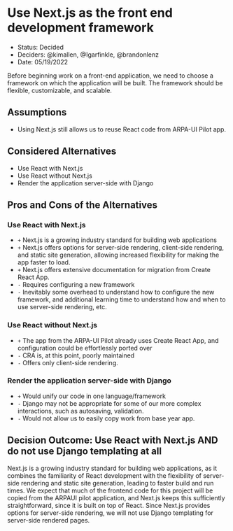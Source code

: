 # Use Next.js as the front end development framework

- Status: Decided
- Deciders: @kimallen, @Igarfinkle, @brandonlenz
- Date: 05/19/2022

Before beginning work on a front-end application, we need to choose a framework
on which the application will be built. The framework should be flexible, customizable,
and scalable.

## Assumptions

- Using Next.js still allows us to reuse React code from ARPA-UI Pilot app.

## Considered Alternatives

- Use React with Next.js
- Use React without Next.js
- Render the application server-side with Django

## Pros and Cons of the Alternatives

### Use React with Next.js

- `+` Next.js is a growing industry standard for building web applications
- `+` Next.js offers options for server-side rendering, client-side rendering,
  and static site generation, allowing increased flexibility for making the app
  faster to load.
- `+` Next.js offers extensive documentation for migration from Create React App.
- `-` Requires configuring a new framework
- `-` Inevitably some overhead to understand how to configure the new framework,
  and additional learning time to understand how and when to use server-side rendering, etc.

### Use React without Next.js

- `+` The app from the ARPA-UI Pilot already uses Create React App, and
  configuration could be effortlessly ported over
- `-` CRA is, at this point, poorly maintained
- `-` Offers only client-side rendering.

### Render the application server-side with Django

- `+` Would unify our code in one language/framework
- `-` Django may not be appropriate for some of our more complex interactions,
  such as autosaving, validation.
- `-` Would not allow us to easily copy work from base year app.

## Decision Outcome: Use React with Next.js AND do not use Django templating at all

Next.js is a growing industry standard for building web applications,
as it combines the familiarity of React development with the flexibility
of server-side rendering and static site generation, leading to faster
build and run times. We expect that much of the frontend code for this
project will be copied from the ARPAUI pilot application, and Next.js
keeps this sufficiently straightforward, since it is built on top of React.
Since Next.js provides options for server-side rendering, we will not
use Django templating for server-side rendered pages.
